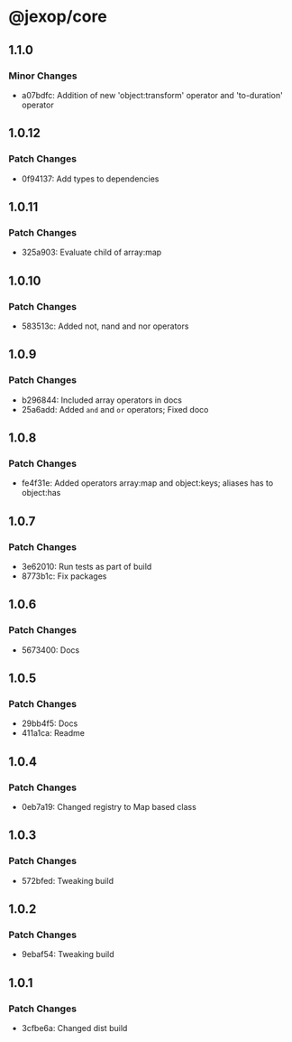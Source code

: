 # @jexop/core

## 1.1.0

### Minor Changes

- a07bdfc: Addition of new 'object:transform' operator and 'to-duration' operator

## 1.0.12

### Patch Changes

- 0f94137: Add types to dependencies

## 1.0.11

### Patch Changes

- 325a903: Evaluate child of array:map

## 1.0.10

### Patch Changes

- 583513c: Added not, nand and nor operators

## 1.0.9

### Patch Changes

- b296844: Included array operators in docs
- 25a6add: Added `and` and `or` operators; Fixed doco

## 1.0.8

### Patch Changes

- fe4f31e: Added operators array:map and object:keys; aliases has to object:has

## 1.0.7

### Patch Changes

- 3e62010: Run tests as part of build
- 8773b1c: Fix packages

## 1.0.6

### Patch Changes

- 5673400: Docs

## 1.0.5

### Patch Changes

- 29bb4f5: Docs
- 411a1ca: Readme

## 1.0.4

### Patch Changes

- 0eb7a19: Changed registry to Map based class

## 1.0.3

### Patch Changes

- 572bfed: Tweaking build

## 1.0.2

### Patch Changes

- 9ebaf54: Tweaking build

## 1.0.1

### Patch Changes

- 3cfbe6a: Changed dist build
